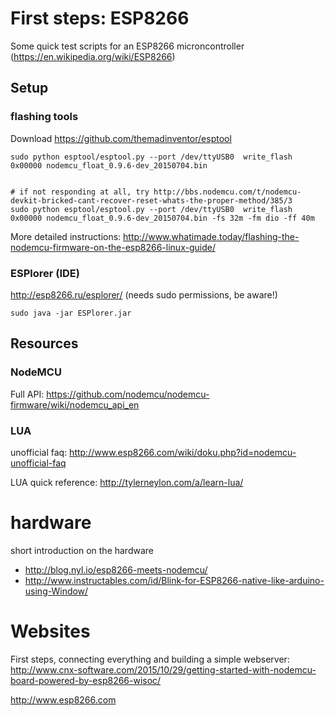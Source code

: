 # First steps: ESP8266

Some quick test scripts for an ESP8266 microncontroller (https://en.wikipedia.org/wiki/ESP8266)


## Setup

### flashing tools

Download https://github.com/themadinventor/esptool


```
sudo python esptool/esptool.py --port /dev/ttyUSB0  write_flash 0x00000 nodemcu_float_0.9.6-dev_20150704.bin


# if not responding at all, try http://bbs.nodemcu.com/t/nodemcu-devkit-bricked-cant-recover-reset-whats-the-proper-method/385/3
sudo python esptool/esptool.py --port /dev/ttyUSB0  write_flash 0x00000 nodemcu_float_0.9.6-dev_20150704.bin -fs 32m -fm dio -ff 40m
```


More detailed instructions: http://www.whatimade.today/flashing-the-nodemcu-firmware-on-the-esp8266-linux-guide/




### ESPlorer (IDE)

http://esp8266.ru/esplorer/ (needs sudo permissions, be aware!)

`sudo java -jar ESPlorer.jar`


## Resources

### NodeMCU

Full API: https://github.com/nodemcu/nodemcu-firmware/wiki/nodemcu_api_en


### LUA

unofficial faq: http://www.esp8266.com/wiki/doku.php?id=nodemcu-unofficial-faq


LUA quick reference: http://tylerneylon.com/a/learn-lua/


# hardware

short introduction on the hardware

* http://blog.nyl.io/esp8266-meets-nodemcu/
* http://www.instructables.com/id/Blink-for-ESP8266-native-like-arduino-using-Window/


# Websites

First steps, connecting everything and building a simple webserver: http://www.cnx-software.com/2015/10/29/getting-started-with-nodemcu-board-powered-by-esp8266-wisoc/

http://www.esp8266.com

